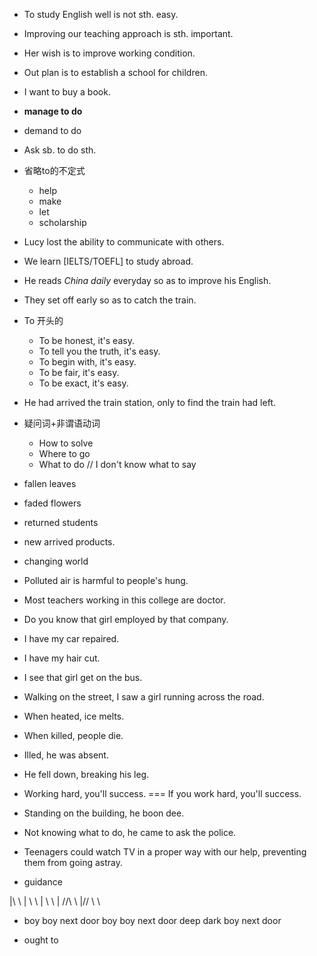 
+ To study English well is not sth. easy.

+ Improving our teaching approach is sth. important.

+ Her wish is to improve working condition.

+ Out plan is to establish a school for children.

+ I want to buy a book.

+ **manage to do**

+ demand to do

+ Ask sb. to do sth.

+ 省略to的不定式
	+ help
	+ make
	<!--+ have-->
	+ let
	+ scholarship

+ Lucy lost the ability to communicate with others.

+ We learn \[IELTS/TOEFL\] to study abroad.

+ He reads *China daily* everyday so as to improve his English.

+ They set off early so as to catch the train.

+ To 开头的
	+ To be honest, it's easy.
	+ To tell you the truth, it's easy.
	+ To begin with, it's easy.
	+ To be fair, it's easy.
	+ To be exact, it's easy.

+ He had arrived the train station, only to find the train had left.

+ 疑问词\+非谓语动词
	+ How to solve
	+ Where to go
	+ What to do // I don't know what to say

+ fallen leaves

+ faded flowers

+ returned students

+ new arrived products.

+ changing world

+ Polluted air is harmful to people's hung.

+ Most teachers working in this college are doctor.

+ Do you know that girl employed by that company.

+ I have my car repaired.

+ I have my hair cut.

+ I see that girl get on the bus.

+ Walking on the street, I saw a girl running across the road.

+ When heated, ice melts.

<!-- 卫宫士郎名言 非谓语形式 -->
+ When killed, people die.

+ Illed, he was absent.

+ He fell down, breaking his leg.

+ Working hard, you'll success. === If you work hard, you'll success.

+ Standing on the building, he boon dee.

+ Not knowing what to do, he came to ask the police.

+ Teenagers could watch TV in a proper way with our help, preventing them from going astray.

+ guidance

|\\ \     <!-- Haskell -->
| \\ \    <!-- Haskell -->
|  \\ \   <!-- Haskell -->
| //\\ \  <!-- Haskell -->
|//  \\ \ <!-- Haskell -->

+ boy boy next door boy boy next door deep dark boy next door

+ ought to

